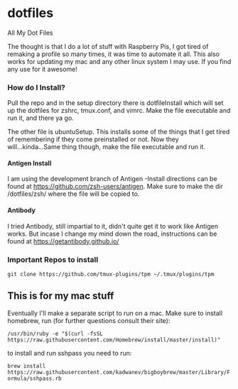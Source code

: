 # dotfiles
All My Dot Files

The thought is that I do a lot of stuff with Raspberry Pis, I got tired of remaking a profile so many times, it was time to automate it all. This also works for updating my mac and any other linux system I may use. If you find any use for it awesome!

### How do I Install?
Pull the repo and in the setup directory there is dotfileInstall which will set up the dotfiles for zshrc, tmux.conf, and vimrc.
Make the file executable and run it, and there ya go. 

The other file is ubuntuSetup. This installs some of the things that I get tired of remembering if they come preinstalled or not. Now they will...kinda...Same thing though, make the file executable and run it. 

#### Antigen Install
I am using the development branch of Antigen -Install directions can be found at https://github.com/zsh-users/antigen.
Make sure to make the dir /dotfiles/zsh/ where the file will be copied to.

#### Antibody
I tried Antibody, still impartial to it, didn't quite get it to work like Antigen works. But incase I change my mind down the road, instructions can be found at https://getantibody.github.io/

### Important Repos to install
`git clone https://github.com/tmux-plugins/tpm ~/.tmux/plugins/tpm`

## This is for my mac stuff
Eventually I'll make a separate script to run on a mac.
Make sure to install homebrew, run (for further questions consult their site):

`/usr/bin/ruby -e "$(curl -fsSL https://raw.githubusercontent.com/Homebrew/install/master/install)"`

to install and run sshpass you need to run:

`brew install https://raw.githubusercontent.com/kadwanev/bigboybrew/master/Library/Formula/sshpass.rb`

